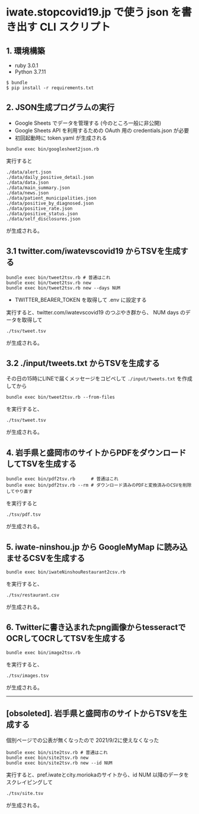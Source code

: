 # iwate.stopcovid19.jp で使う json を書き出す CLI スクリプト

## 1. 環境構築

- ruby 3.0.1
- Python 3.7.11

```
$ bundle
$ pip install -r requirements.txt
```

## 2. JSON生成プログラムの実行

- Google Sheets でデータを管理する (今のところ一般に非公開)
- Google Sheets API を利用するための OAuth 用の credentials.json が必要
- 初回起動時に token.yaml が生成される

```
bundle exec bin/googlesheet2json.rb
```

実行すると

```
./data/alert.json
./data/daily_positive_detail.json
./data/data.json
./data/main_summary.json
./data/news.json
./data/patient_municipalities.json
./data/positive_by_diagnosed.json
./data/positive_rate.json
./data/positive_status.json
./data/self_disclosures.json
```

が生成される。

## 3.1 twitter.com/iwatevscovid19 からTSVを生成する

```
bundle exec bin/tweet2tsv.rb # 普通はこれ
bundle exec bin/tweet2tsv.rb new
bundle exec bin/tweet2tsv.rb new --days NUM
```

- TWITTER_BEARER_TOKEN を取得して .env に設定する

実行すると、twitter.com/iwatevscovid19 のつぶやき群から、 NUM days のデータを取得して

```
./tsv/tweet.tsv
```

が生成される。


## 3.2 ./input/tweets.txt からTSVを生成する

その日の15時にLINEで届くメッセージをコピペして `./input/tweets.txt` を作成してから

```
bundle exec bin/tweet2tsv.rb --from-files
```

を実行すると、

```
./tsv/tweet.tsv
```

が生成される。

## 4. 岩手県と盛岡市のサイトからPDFをダウンロードしてTSVを生成する

```
bundle exec bin/pdf2tsv.rb      # 普通はこれ
bundle exec bin/pdf2tsv.rb --rm # ダウンロード済みのPDFと変換済みのCSVを削除してやり直す
```

を実行すると

```
./tsv/pdf.tsv
```

が生成される。

## 5. iwate-ninshou.jp から GoogleMyMap に読み込ませるCSVを生成する

```
bundle exec bin/iwateNinshouRestaurant2csv.rb
```

を実行すると、

```
./tsv/restaurant.csv
```

が生成される。

## 6. Twitterに書き込まれたpng画像からtesseractでOCRしてOCRしてTSVを生成する

```
bundle exec bin/image2tsv.rb
```

を実行すると、

```
./tsv/images.tsv
```

が生成される。


------------------------------------------------------------

## [obsoleted]. 岩手県と盛岡市のサイトからTSVを生成する

個別ページでの公表が無くなったので 2021/9/2に使えなくなった

```
bundle exec bin/site2tsv.rb # 普通はこれ
bundle exec bin/site2tsv.rb new
bundle exec bin/site2tsv.rb new --id NUM
```

実行すると、pref.iwateとcity.moriokaのサイトから、id NUM 以降のデータをスクレイピングして

```
./tsv/site.tsv
```

が生成される。
